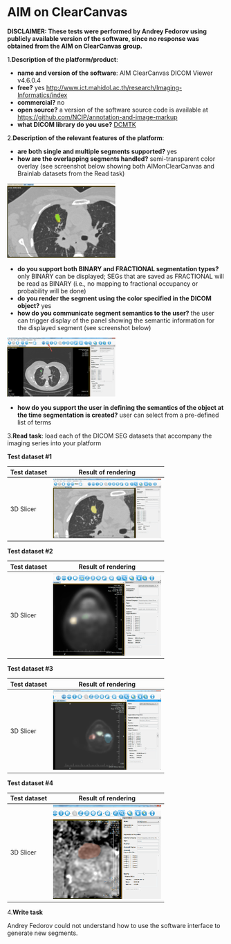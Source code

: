 # AIM on ClearCanvas

**DISCLAIMER: These tests were performed by Andrey Fedorov using publicly available version of the software, since no response was obtained from the AIM on ClearCanvas group.**

1.**Description of the platform/product**:
 * **name and version of the software**: AIM ClearCanvas DICOM Viewer v4.6.0.4
 * **free?** yes http://www.ict.mahidol.ac.th/research/Imaging-Informatics/index
 * **commercial?** no
 * **open source?** a version of the software source code is available at https://github.com/NCIP/annotation-and-image-markup
 * **what DICOM library do you use?** [DCMTK](http://dcmtk.org)

2.**Description of the relevant features of the platform**: 
 * **are both single and multiple segments supported?** yes 
 * **how are the overlapping segments handled?** semi-transparent color overlay (see screenshot below showing both AIMonClearCanvas and Brainlab datasets from the Read task)

<img src="clearcanvas/seg-overlap.png" width=250>

 * **do you support both BINARY and FRACTIONAL segmentation types?** only BINARY can be displayed; SEGs that are saved as FRACTIONAL will be read as BINARY (i.e., no mapping to fractional occupancy or probability will be done)
 * **do you render the segment using the color specified in the DICOM object?** yes
 * **how do you communicate segment semantics to the user?** the user can trigger display of the panel showing the semantic information for the displayed segment (see screenshot below)

<img src="clearcanvas/semantics-ui.png" width=250>

 * **how do you support the user in defining the semantics of the object at the time segmentation is created?** user can select from a pre-defined list of terms

3.**Read task**: load each of the DICOM SEG datasets that accompany the imaging series into your platform

**Test dataset #1**

| Test dataset | Result of rendering |
| -- | -- |
| 3D Slicer | <img src="./clearcanvas/slicer-read-lidc.png" width=250> |


**Test dataset #2**

| Test dataset | Result of rendering |
| -- | -- |
| 3D Slicer | <img src="./clearcanvas/slicer-read-hnc24.png" width=250> |

**Test dataset #3**

| Test dataset | Result of rendering |
| -- | -- |
| 3D Slicer | <img src="./clearcanvas/slicer-read-hnc139.png" width=250> |

**Test dataset #4**

| Test dataset | Result of rendering |
| -- | -- |
| 3D Slicer | <img src="./clearcanvas/slicer-read-prostate.png" width=250> |

4.**Write task**
 
Andrey Fedorov could not understand how to use the software interface to generate new segments.

